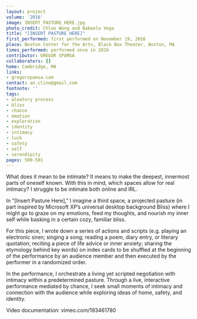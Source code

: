 ```yaml
---
layout: project
volume: '2016'
image: INSERT_PASTURE_HERE.jpg
photo_credit: Chloe Wong and Nabeela Vega
title: "[INSERT PASTURE HERE]"
first_performed: first performed on November 19, 2016
place: Boston Center for the Arts, Black Box Theater, Boston, MA
times_performed: performed once in 2016
contributor: GREGOR SPAMSA
collaborators: []
home: Cambridge, MA
links:
- gregorspamsa.com
contact: an.ctine@gmail.com
footnote: ''
tags:
- aleatory process
- bliss
- chance
- emotion
- exploration
- identity
- intimacy
- luck
- safety
- self
- serendipity
pages: 500-501
---
```


What does it mean to be intimate? It means to make the deepest, innermost parts of oneself known. With this in mind, which spaces allow for real intimacy? I struggle to be intimate both online and IRL.

In “[Insert Pasture Here],” I imagine a third space, a projected pasture (in part inspired by Microsoft XP’s universal desktop background Bliss) where I might go to graze on my emotions, feed my thoughts, and nourish my inner self while basking in a certain cozy, familiar bliss.

For this piece, I wrote down a series of actions and scripts (e.g. playing an electronic siren; singing a song; reading a poem, diary entry, or literary quotation; reciting a piece of life advice or inner anxiety; sharing the etymology behind key words) on index cards to be shuffled at the beginning of the performance by an audience member and then executed by the performer in a randomized order.

In the performance, I orchestrate a living yet scripted negotiation with intimacy within a predetermined pasture. Through a live, interactive performance mediated by chance, I seek small moments of intimacy and connection with the audience while exploring ideas of home, safety, and identity.

Video documentation: vimeo.com/193461780

